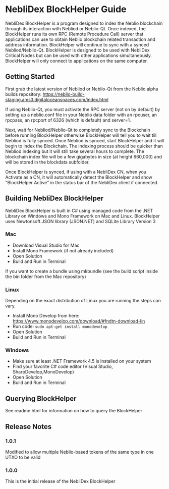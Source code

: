 # NebliDex BlockHelper Guide
NebliDex BlockHelper is a program designed to index the Neblio blockchain through its interaction with Nebliod or Neblio-Qt. Once indexed, the BlockHelper runs its own RPC (Remote Procedure Call) server that applications can use to obtain Neblio blockchain related transaction and address information. BlockHelper will continue to sync with a synced Nebliod/Neblio-Qt. BlockHelper is designed to be used with NebliDex Critical Nodes but can be used with other applications simultaneously. BlockHelper will only connect to applications on the same computer.

## Getting Started
First grab the latest version of Nebliod or Neblio-Qt from the Neblio alpha builds repository: https://neblio-build-staging.ams3.digitaloceanspaces.com/index.html

If using Neblio-Qt, you must activate the RPC server (not on by default) by setting up a neblio.conf file in your Neblio data folder with an rpcuser, an rpcpass, an rpcport of 6326 (which is default) and server=1.

Next, wait for Nebliod/Neblio-Qt to completely sync to the Blockchain before running BlockHelper otherwise BlockHelper will tell you to wait till Nebliod is fully synced. Once Nebliod is synced, start BlockHelper and it will begin to index the Blockchain. The indexing process should be quicker than Nebliod indexing but it will still take several hours to complete. The blockchain index file will be a few gigabytes in size (at height 660,000) and will be stored in the blockdata subfolder.

Once BlockHelper is synced, if using with a NebliDex CN, when you Activate as a CN, it will automatically
detect the BlockHelper and show "BlockHelper Active" in the status bar of the NebliDex client if connected.

## Building NebliDex BlockHelper
NebliDex BlockHelper is built in C# using managed code from the .NET Library on Windows and Mono Framework on Mac and Linux.
BlockHelper uses Newtonsoft.JSON library (JSON.NET) and SQLite Library Version 3
### Mac
* Download Visual Studio for Mac
* Install Mono Framework (if not already included)
* Open Solution
* Build and Run in Terminal

If you want to create a bundle using mkbundle (see the build script inside the bin folder from the Mac repository)

### Linux
Depending on the exact distribution of Linux you are running the steps can vary.
* Install Mono Develop from here: https://www.monodevelop.com/download/#fndtn-download-lin
* Run code: `sudo apt-get install monodevelop`
* Open Solution
* Build and Run in Terminal

### Windows
* Make sure at least .NET Framework 4.5 is installed on your system
* Find your favorite C# code editor (Visual Studio, SharpDevelop,MonoDevelop)
* Open Solution
* Build and Run in Terminal

## Querying BlockHelper
See readme.html for information on how to query the BlockHelper

## Release Notes
### 1.0.1
Modified to allow multiple Neblio-based tokens of the same type in one UTXO to be valid
### 1.0.0
This is the initial release of the NebliDex BlockHelper

